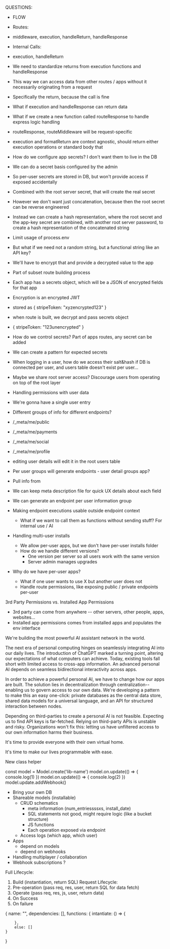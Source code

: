 QUESTIONS:

- FLOW
- Routes:
- middleware, execution, handleReturn, handleResponse
- Internal Calls:
- execution, handleReturn

- We need to standardize returns from execution functions and handleResponse
- This way we can access data from other routes / apps without it necessarily originating from a request
- Specifically the return, because the call is fine
- What if execution and handleResponse can return data
- What if we create a new function called routeResponse to handle express logic handling
- routeResponse, routeMiddleware will be request-specific
- execution and formatReturn are context agnostic, should return either execution operations or standard body that

- How do we configure app secrets? I don't want them to live in the DB
- We can do a secret basis configured by the admin
- So per-user secrets are stored in DB, but won't provide access if exposed accidentally
- Combined with the root server secret, that will create the real secret
- However we don't want just concatenation, because then the root secret can be reverse engineered
- Instead we can create a hash representation, where the root secret and the app-key secret are combined, with another root server password, to create a hash representation of the concatenated string

- Limit usage of process.env

- But what if we need not a random string, but a functional string like an API key?
- We'll have to encrypt that and provide a decrypted value to the app
- Part of subset route building process
- Each app has a secrets object, which will be a JSON of encrypted fields for that app
- Encryption is an encrypted JWT
- stored as { stripeToken: "xyzencrypted123" }
- when route is built, we decrypt and pass secrets object
- { stripeToken: "123unencrypted" }
- How do we control secrets? Part of apps routes, any secret can be added
- We can create a pattern for expected secrets

- When logging in a user, how do we access their salt&hash if DB is connected per user, and users table doesn't exist per user...
- Maybe we share root server access? Discourage users from operating on top of the root layer

- Handling permissions with user data
- We're gonna have a single user entry
- Different groups of info for different endpoints?
- /\_meta/me/public
- /\_meta/me/payments
- /\_meta/me/social
- /\_meta/me/profile
- editing user details will edit it in the root users table
- Per user groups will generate endpoints - user detail groups app?
- Pull info from
- We can keep meta description file for quick UX details about each field
- We can generate an endpoint per user information group

- Making endpoint executions usable outside endpoint context

  - What if we want to call them as functions without sending stuff? For internal use / AI

- Handling multi-user installs

  - We allow per-user apps, but we don't have per-user installs folder
  - How do we handle different versions?
    - One version per server so all users work with the same version
    - Server admin manages upgrades

- Why do we have per-user apps?
  - What if one user wants to use X but another user does not
  - Handle route permissions, like exposing public / private endpoints per-user

3rd Party Permissions vs. Installed App Permissions

- 3rd party can come from anywhere -- other servers, other people, apps, websites...
- Installed app permissions comes from installed apps and populates the env interface

We're building the most powerful AI assistant network in the world.

The next era of personal computing hinges on seamlessly integrating AI into our daily lives. The introduction of ChatGPT marked a turning point, altering our expectations of what computers can achieve. Today, existing tools fall short with limited access to cross-app information. An advanced personal AI depends on seamless bidirectional interactivity across apps.

In order to achieve a powerful personal AI, we have to change how our apps are built. The solution lies in decentralization through centralization-- enabling us to govern access to our own data. We're developing a pattern to make this an easy one-click: private databases as the central data store, shared data models for a universal language, and an API for structured interaction between nodes.

Depending on third-parties to create a personal AI is not feasible. Expecting us to find API keys is far-fetched. Relying on third-party APIs is unstable and risky. Organizations won't fix this: letting us have unfiltered access to our own information harms their business.

It's time to provide everyone with their own virtual home.

It's time to make our lives programmable with ease.

New class helper

const model = Model.create('lib-name')
model.on.update(() => { console.log(1) })
model.on.update(() => { console.log(2) })
model.update.addWebhook()

- Bring your own DB
- Shareable models (installable)
  - CRUD schematics
    - meta information (num_entriessssxs, install_date)
    - SQL statements not good, might require logic (like a bucket structure)
    - JS functions
    - Each operation exposed via endpoint
  - Access logs (which app, which user)
- Apps
  - depend on models
  - depend on webhooks
- Handling multiplayer / collaboration
- Webhook subscriptions ?

Full Lifecycle:

1. Build (instantiation, return SQL)
   Request Lifecycle:
2. Pre-operation (pass req, res, user, return SQL for data fetch)
3. Operate (pass req, res, js, user, return data)
4. On Success
5. On failure

{
name: "",
dependencies: [],
functions: {
intantiate: () => {

        },
        else: []
    }

}
